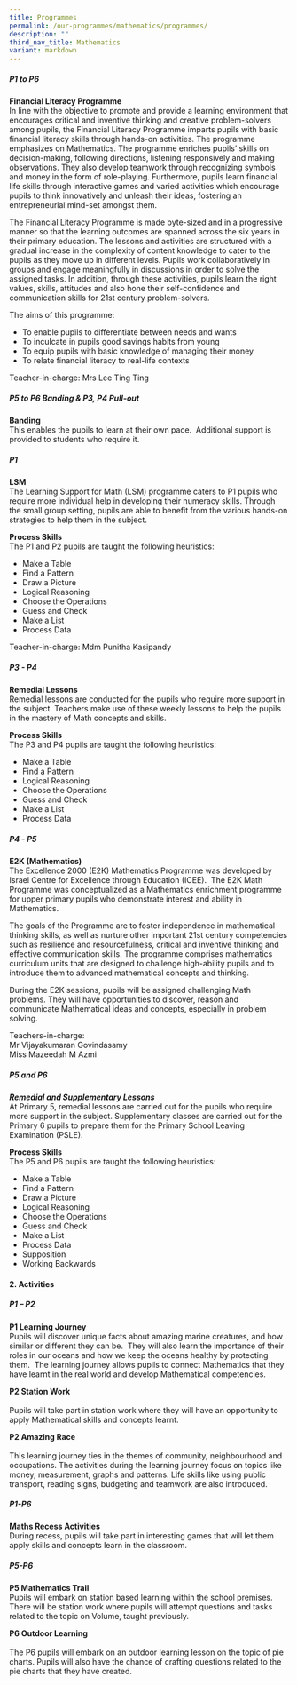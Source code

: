 ```yaml
---
title: Programmes
permalink: /our-programmes/mathematics/programmes/
description: ""
third_nav_title: Mathematics
variant: markdown
---
```

##### **P1 to P6**
**Financial Literacy Programme**<br>
In line with the objective to promote and provide a learning environment that encourages critical and inventive thinking and creative problem-solvers among pupils, the Financial Literacy Programme imparts pupils with basic financial literacy skills through hands-on activities. The programme emphasizes on Mathematics. The programme enriches pupils’ skills on decision-making, following directions, listening responsively and making observations. They also develop teamwork through recognizing symbols and money in the form of role-playing. Furthermore, pupils learn financial life skills through interactive games and varied activities which encourage pupils to think innovatively and unleash their ideas, fostering an entrepreneurial mind-set amongst them.&nbsp;

The Financial Literacy Programme is made byte-sized and in a progressive manner so that the learning outcomes are spanned across the six years in their primary education. The lessons and activities are structured with a gradual increase in the complexity of content knowledge to cater to the pupils as they move up in different levels. Pupils work collaboratively in groups and engage meaningfully in discussions in order to solve the assigned tasks. In addition, through these activities, pupils learn the right values, skills, attitudes and also hone their self-confidence and communication skills for 21st&nbsp;century problem-solvers.

The aims of this programme:  

*   To enable pupils to differentiate between needs and wants&nbsp;
*   To inculcate in pupils good savings habits from young&nbsp;
*   To equip pupils with basic knowledge of managing their money&nbsp;
*   To relate financial literacy to real-life contexts

Teacher-in-charge: Mrs Lee Ting Ting

##### **P5 to P6 Banding &amp; P3, P4 Pull-out**
**Banding**<br>
This enables the pupils to learn at their own pace.&nbsp; Additional support is provided to students who require it.

##### **P1**
**LSM**<br>
The Learning Support for Math (LSM) programme caters to P1 pupils who require more individual help in developing their numeracy skills. Through the small group setting, pupils are able to benefit from the various hands-on strategies to help them in the subject.

**Process Skills**<br>
The P1 and P2 pupils are taught the following heuristics:  

*   Make a Table
*   Find a Pattern
*   Draw a Picture
*   Logical Reasoning
*   Choose the Operations
*   Guess and Check
*   Make a List
*   Process Data

Teacher-in-charge:&nbsp;Mdm Punitha Kasipandy

##### **P3 - P4**
**Remedial Lessons**<br>
Remedial lessons are conducted for the pupils who require more support in the subject. Teachers make use of these weekly lessons to help the pupils in the mastery of Math concepts and skills.

**Process Skills**<br>
The P3 and P4 pupils are taught the following heuristics:  

*   Make a Table
*   Find a Pattern
*   Logical Reasoning
*   Choose the Operations
*   Guess and Check
*   Make a List
*   Process Data

##### **P4 - P5**
**E2K (Mathematics)**<br>
The Excellence 2000 (E2K) Mathematics Programme was developed by Israel Centre for Excellence through Education (ICEE).&nbsp; The E2K Math Programme was conceptualized as a Mathematics enrichment programme for upper primary pupils who demonstrate interest and ability in Mathematics.

The goals of the Programme are to foster independence in mathematical thinking skills, as well as nurture other important 21st century competencies such as resilience and resourcefulness, critical and inventive thinking and effective communication skills. The programme comprises mathematics curriculum units that are designed to challenge high-ability pupils and to introduce them to advanced mathematical concepts and thinking.&nbsp;

During the E2K sessions, pupils will be assigned challenging Math problems. They will have opportunities to discover, reason and communicate Mathematical ideas and concepts, especially in problem solving.

Teachers-in-charge:<br>
Mr Vijayakumaran Govindasamy&nbsp;<br>
Miss Mazeedah M Azmi <br>


##### **P5 and P6**
_**Remedial and Supplementary Lessons**_<br>
At Primary 5, remedial lessons are carried out for the pupils who require more support in the subject. Supplementary classes are carried out for the Primary 6 pupils to prepare them for the Primary School Leaving Examination (PSLE).

**Process Skills**<br>
The P5 and P6 pupils are taught the following heuristics:&nbsp; &nbsp;

*   Make a Table
*   Find a Pattern
*   Draw a Picture
*   Logical Reasoning
*   Choose the Operations
*   Guess and Check
*   Make a List
*   Process Data
*   Supposition
*   Working Backwards

#### **2. Activities**
##### **P1 – P2**
**P1 Learning Journey**<br>
Pupils will discover unique facts about amazing marine creatures, and how similar or different they can be.&nbsp; They will also learn the importance of their roles in our oceans and how we keep the oceans healthy by protecting them.&nbsp; The learning journey allows pupils to connect Mathematics that they have learnt in the real world and develop Mathematical competencies.

  
**P2 Station Work**<br>  
Pupils will take part in station work where they will have an opportunity to apply Mathematical skills and concepts learnt.  
  
**P2 Amazing Race**<br>  
This learning journey ties in the themes of community, neighbourhood and occupations. The activities during the learning journey focus on topics like money, measurement, graphs and patterns. Life skills like using public transport, reading signs, budgeting and teamwork are also introduced.

##### **P1-P6**
**Maths Recess Activities**<br>
During recess, pupils will take part in interesting games that will let them apply skills and concepts learn in the classroom.

##### **P5-P6**
**P5 Mathematics Trail**<br>
Pupils will embark on station based learning within the school premises. There will be station work where pupils will attempt questions and tasks related to the topic on Volume, taught previously.&nbsp;

  
**P6 Outdoor Learning**<br>  
The P6 pupils will embark on an outdoor learning lesson on the topic of pie charts. Pupils will also have the chance of crafting questions related to the pie charts that they have created.